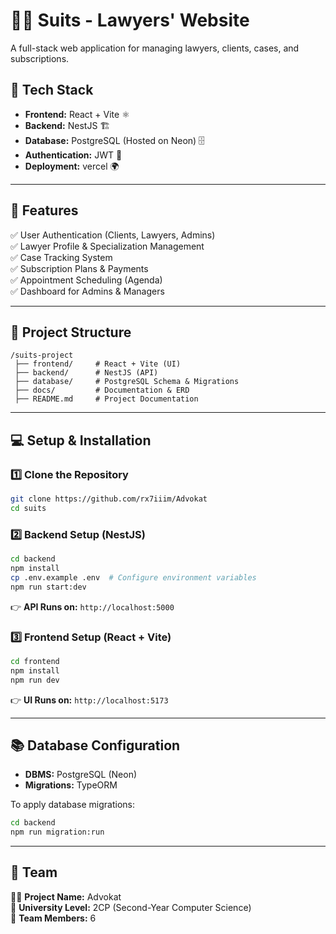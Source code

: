 # 🧑‍⚖️ Suits - Lawyers' Website  

A full-stack web application for managing lawyers, clients, cases, and subscriptions.  

## 🚀 Tech Stack  
- **Frontend:** React + Vite ⚛️  
- **Backend:** NestJS 🏗️  
- **Database:** PostgreSQL (Hosted on Neon) 🗄️  
- **Authentication:** JWT 🔑  
- **Deployment:** vercel 🌍  

---

## 📌 Features  
✅ User Authentication (Clients, Lawyers, Admins)  
✅ Lawyer Profile & Specialization Management  
✅ Case Tracking System  
✅ Subscription Plans & Payments  
✅ Appointment Scheduling (Agenda)  
✅ Dashboard for Admins & Managers  

---

## 📁 Project Structure  
```
/suits-project  
 ├── frontend/     # React + Vite (UI)  
 ├── backend/      # NestJS (API)  
 ├── database/     # PostgreSQL Schema & Migrations  
 ├── docs/         # Documentation & ERD  
 ├── README.md     # Project Documentation  
```

---

## 💻 Setup & Installation  

### 1️⃣ Clone the Repository  
```sh
git clone https://github.com/rx7iiim/Advokat
cd suits  
```

### 2️⃣ Backend Setup (NestJS)  
```sh
cd backend  
npm install  
cp .env.example .env  # Configure environment variables  
npm run start:dev  
```
👉 **API Runs on:** `http://localhost:5000`  

### 3️⃣ Frontend Setup (React + Vite)  
```sh
cd frontend  
npm install  
npm run dev  
```
👉 **UI Runs on:** `http://localhost:5173`  

---

## 📚 Database Configuration  
- **DBMS:** PostgreSQL (Neon)  
- **Migrations:** TypeORM  

To apply database migrations:  
```sh
cd backend  
npm run migration:run  
```

---

## 🚀 Team  
👨‍💻 **Project Name:** Advokat  
📌 **University Level:** 2CP (Second-Year Computer Science)  
👥 **Team Members:** 6  
